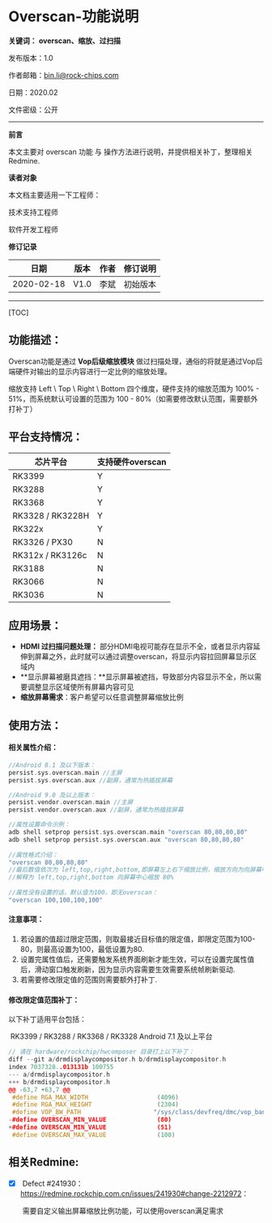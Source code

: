 # Overscan-功能说明

**关键词：** **overscan、缩放、过扫描**

发布版本：1.0

作者邮箱：bin.li@rock-chips.com

日期：2020.02

文件密级：公开

----

**前言**

本文主要对 overscan 功能 与 操作方法进行说明，并提供相关补丁，整理相关Redmine.

**读者对象**

本文档主要适用一下工程师：

技术支持工程师

软件开发工程师

**修订记录**

| 日期       | 版本 | 作者 | 修订说明 |
| ---------- | ---- | ---- | -------- |
| 2020-02-18 | V1.0 | 李斌 | 初始版本 |

---

[TOC]


## 功能描述：

Overscan功能是通过 **Vop后级缩放模块** 做过扫描处理，通俗的将就是通过Vop后端硬件对输出的显示内容进行一定比例的缩放处理。

缩放支持 Left \ Top \ Right \ Bottom 四个维度，硬件支持的缩放范围为 100% - 51%，而系统默认可设置的范围为 100 - 80%（如需要修改默认范围，需要额外打补丁）



## 平台支持情况：

| 芯片平台         | 支持硬件overscan |
| ---------------- | ---------------- |
| RK3399           | Y                |
| RK3288           | Y                |
| RK3368           | Y                |
| RK3328 / RK3228H | Y                |
| RK322x           | Y                |
| RK3326 / PX30    | N                |
| RK312x / RK3126c | N                |
| RK3188           | N                |
| RK3066           | N                |
| RK3036           | N                |




## 应用场景：

- **HDMI 过扫描问题处理：** 部分HDMI电视可能存在显示不全，或者显示内容延伸到屏幕之外，此时就可以通过调整overscan，将显示内容拉回屏幕显示区域内
- **显示屏幕被磨具遮挡：**显示屏幕被遮挡，导致部分内容显示不全，所以需要调整显示区域使所有屏幕内容可见
- **缩放屏幕需求**：客户希望可以任意调整屏幕缩放比例



## 使用方法：

#### 相关属性介绍：

```c++
//Android 8.1 及以下版本：
persist.sys.overscan.main //主屏
persist.sys.overscan.aux //副屏，通常为热插拔屏幕

//Android 9.0 及以上版本：
persist.vendor.overscan.main //主屏
persist.vendor.overscan.aux //副屏，通常为热插拔屏幕

//属性设置命令示例：
adb shell setprop persist.sys.overscan.main "overscan 80,80,80,80"
adb shell setprop persist.sys.overscan.aux "overscan 80,80,80,80"
    
//属性格式介绍：
"overscan 80,80,80,80"
//最后数值依次为 left,top,right,bottom,即屏幕左上右下缩放比例，缩放方向为向屏幕中心，上述设置情况
//解释为 left,top,right,bottom 向屏幕中心缩放 80%
    
//属性没有设置的话，默认值为100，即无overscan：
"overscan 100,100,100,100"
```

#### 注意事项：

1. 若设置的值超过限定范围，则取最接近目标值的限定值，即限定范围为100-80，则最高设置为100，最低设置为80.
2. 设置完属性值后，还需要触发系统界面刷新才能生效，可以在设置完属性值后，滑动窗口触发刷新，因为显示内容需要生效需要系统帧刷新驱动.
3. 若需要修改限定值的范围则需要额外打补丁.



#### 修改限定值范围补丁：

以下补丁适用平台包括：

​		RK3399 / RK3288 / RK3368 / RK3328   Android 7.1 及以上平台

```C++
// 请在 hardware/rockchip/hwcomposer 目录打上以下补丁：
diff --git a/drmdisplaycompositor.h b/drmdisplaycompositor.h
index 7037328..013131b 100755
--- a/drmdisplaycompositor.h
+++ b/drmdisplaycompositor.h
@@ -63,7 +63,7 @@
 #define RGA_MAX_WIDTH                   (4096)
 #define RGA_MAX_HEIGHT                  (2304)
 #define VOP_BW_PATH                    "/sys/class/devfreq/dmc/vop_bandwidth"
-#define OVERSCAN_MIN_VALUE              (80)
+#define OVERSCAN_MIN_VALUE              (51)
 #define OVERSCAN_MAX_VALUE              (100)
```



## 相关Redmine:

- [x] ​	Defect #241930：<https://redmine.rockchip.com.cn/issues/241930#change-2212972>：

  ​		需要自定义输出屏幕缩放比例功能，可以使用overscan满足需求





